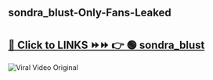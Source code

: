 
 ## sondra_blust-Only-Fans-Leaked

# <h2><a href="https://clipsfans.com/sondra_blust&ref=git">🔗 Click to LINKS ⏩⏩ 👉 🟢 sondra_blust </a></h2>

<a href="https://clipsfans.com/sondra_blust&ref=git" rel="nofollow" data-target="animated-image.originalLink"><img src="https://i.ibb.co.com/xMMVF88/686577567.gif" alt="Viral Video Original" style="max-width: 100%; display: inline-block;" data-target="animated-image.originalImage"></a>
